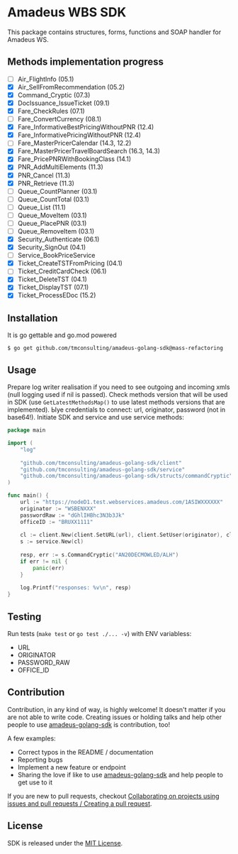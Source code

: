 # Amadeus WBS SDK

This package contains structures, forms, functions and SOAP handler for Amadeus WS.

## Methods implementation progress

- [ ] Air_FlightInfo (05.1)
- [x] Air_SellFromRecommendation (05.2)
- [x] Command_Cryptic (07.3)
- [x] DocIssuance_IssueTicket (09.1)
- [x] Fare_CheckRules (07.1)
- [ ] Fare_ConvertCurrency (08.1)
- [x] Fare_InformativeBestPricingWithoutPNR (12.4)
- [x] Fare_InformativePricingWithoutPNR (12.4)
- [ ] Fare_MasterPricerCalendar (14.3, 12.2)
- [x] Fare_MasterPricerTravelBoardSearch (16.3, 14.3)
- [x] Fare_PricePNRWithBookingClass (14.1)
- [x] PNR_AddMultiElements (11.3)
- [x] PNR_Cancel (11.3)
- [x] PNR_Retrieve (11.3)
- [ ] Queue_CountPlanner (03.1)
- [ ] Queue_CountTotal (03.1)
- [ ] Queue_List (11.1)
- [ ] Queue_MoveItem (03.1)
- [ ] Queue_PlacePNR (03.1)
- [ ] Queue_RemoveItem (03.1)
- [x] Security_Authenticate (06.1)
- [x] Security_SignOut (04.1)
- [ ] Service_BookPriceService
- [x] Ticket_CreateTSTFromPricing (04.1)
- [ ] Ticket_CreditCardCheck (06.1)
- [x] Ticket_DeleteTST (04.1)
- [x] Ticket_DisplayTST (07.1)
- [x] Ticket_ProcessEDoc (15.2)

## Installation

It is go gettable and go.mod powered

    $ go get github.com/tmconsulting/amadeus-golang-sdk@mass-refactoring

## Usage

Prepare log writer realisation if you need to see outgoing and incoming xmls (null logging used if nil is passed). 
 Check methods version that will be used in SDK (use `GetLatestMethodsMap()` to use latest methods versions that are 
 implemented). Ыуе credentials to connect: url, originator, password (not in base64!). Initiate SDK and service and use 
 service methods:

```go
package main

import (
    "log"
    
    "github.com/tmconsulting/amadeus-golang-sdk/client"
    "github.com/tmconsulting/amadeus-golang-sdk/service"
    "github.com/tmconsulting/amadeus-golang-sdk/structs/commandCryptic"
)

func main() {
    url := "https://nodeD1.test.webservices.amadeus.com/1ASIWXXXXXX"
    originator := "WSBENXXX"
    passwordRaw := "dGhlIHBhc3N3b3Jk"
    officeID := "BRUXX1111"
    
    cl := client.New(client.SetURL(url), client.SetUser(originator), client.SetPassword(passwordRaw), client.SetAgent(officeID))
    s := service.New(cl)
    
    resp, err := s.CommandCryptic("AN20DECMOWLED/ALH")
    if err != nil {
        panic(err)
    }
    
    log.Printf("responses: %v\n", resp)
}
```

## Testing

Run tests (`make test` or `go test ./... -v`) with ENV variabless:
* URL
* ORIGINATOR
* PASSWORD_RAW
* OFFICE_ID

## Contribution

Contribution, in any kind of way, is highly welcome!
It doesn't matter if you are not able to write code.
Creating issues or holding talks and help other people to use 
[amadeus-golang-sdk](https://github.com/tmconsulting/amadeus-golang-sdk) is contribution, too!

A few examples:

* Correct typos in the README / documentation
* Reporting bugs
* Implement a new feature or endpoint
* Sharing the love if like to use [amadeus-golang-sdk](https://github.com/tmconsulting/amadeus-golang-sdk) and help people 
to get use to it

If you are new to pull requests, checkout [Collaborating on projects using issues and pull requests / Creating a pull request](https://help.github.com/articles/creating-a-pull-request/).

## License

SDK is released under the [MIT License](./LICENSE).
